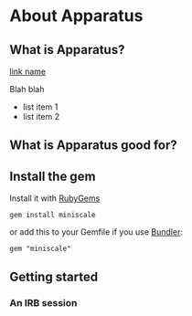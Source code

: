 # About Apparatus #

## What is Apparatus? ##

[link name](http://example.org)

Blah blah

 * list item 1
 * list item 2

## What is Apparatus good for? ##


## Install the gem ##

Install it with [RubyGems](https://rubygems.org/)

    gem install miniscale

or add this to your Gemfile if you use [Bundler](http://gembundler.com/):

    gem "miniscale"


## Getting started ##


### An IRB session  ###
